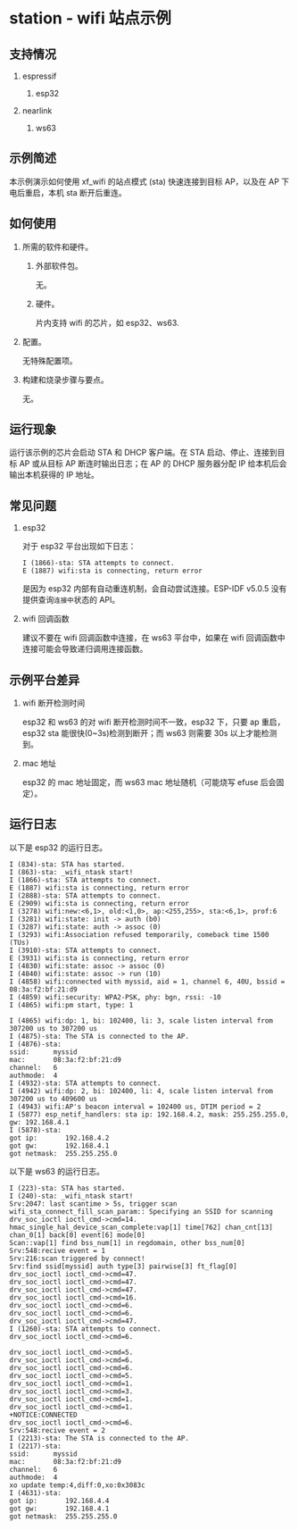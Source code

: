 # station - wifi 站点示例

## 支持情况

1.  espressif

    1.  esp32

1.  nearlink

    1.  ws63

## 示例简述

本示例演示如何使用 xf_wifi 的站点模式 (sta) 快速连接到目标 AP，以及在 AP 下电后重启，本机 sta 断开后重连。

## 如何使用

1.  所需的软件和硬件。

    1.  外部软件包。

        无。

    1.  硬件。

        片内支持 wifi 的芯片，如 esp32、ws63.

1.  配置。

    无特殊配置项。

1.  构建和烧录步骤与要点。

    无。

## 运行现象

运行该示例的芯片会启动 STA 和 DHCP 客户端。在 STA 启动、停止、连接到目标 AP 或从目标 AP 断连时输出日志；在 AP 的 DHCP 服务器分配 IP 给本机后会输出本机获得的 IP 地址。

## 常见问题

1.  esp32

    对于 esp32 平台出现如下日志：

    ```
    I (1866)-sta: STA attempts to connect.
    E (1887) wifi:sta is connecting, return error
    ```

    是因为 esp32 内部有自动重连机制，会自动尝试连接。ESP-IDF v5.0.5 没有提供查询`连接中`状态的 API。

1.  wifi 回调函数

    建议不要在 wifi 回调函数中连接，在 ws63 平台中，如果在 wifi 回调函数中连接可能会导致递归调用连接函数。

## 示例平台差异

1.  wifi 断开检测时间

    esp32 和 ws63 的对 wifi 断开检测时间不一致，esp32 下，只要 ap 重启，esp32 sta 能很快(0~3s)检测到断开；而 ws63 则需要 30s 以上才能检测到。

1.  mac 地址

    esp32 的 mac 地址固定，而 ws63 mac 地址随机（可能烧写 efuse 后会固定）。

## 运行日志

以下是 esp32 的运行日志。

```
I (834)-sta: STA has started.
I (863)-sta: _wifi_ntask start!
I (1866)-sta: STA attempts to connect.
E (1887) wifi:sta is connecting, return error
I (2888)-sta: STA attempts to connect.
E (2909) wifi:sta is connecting, return error
I (3278) wifi:new:<6,1>, old:<1,0>, ap:<255,255>, sta:<6,1>, prof:6
I (3281) wifi:state: init -> auth (b0)
I (3287) wifi:state: auth -> assoc (0)
I (3293) wifi:Association refused temporarily, comeback time 1500 (TUs)
I (3910)-sta: STA attempts to connect.
E (3931) wifi:sta is connecting, return error
I (4830) wifi:state: assoc -> assoc (0)
I (4840) wifi:state: assoc -> run (10)
I (4858) wifi:connected with myssid, aid = 1, channel 6, 40U, bssid = 08:3a:f2:bf:21:d9
I (4859) wifi:security: WPA2-PSK, phy: bgn, rssi: -10
I (4865) wifi:pm start, type: 1

I (4865) wifi:dp: 1, bi: 102400, li: 3, scale listen interval from 307200 us to 307200 us
I (4875)-sta: The STA is connected to the AP.
I (4876)-sta:
ssid:      myssid
mac:       08:3a:f2:bf:21:d9
channel:   6
authmode:  4
I (4932)-sta: STA attempts to connect.
I (4942) wifi:dp: 2, bi: 102400, li: 4, scale listen interval from 307200 us to 409600 us
I (4943) wifi:AP's beacon interval = 102400 us, DTIM period = 2
I (5877) esp_netif_handlers: sta ip: 192.168.4.2, mask: 255.255.255.0, gw: 192.168.4.1
I (5878)-sta:
got ip:       192.168.4.2
got gw:       192.168.4.1
got netmask:  255.255.255.0
```

以下是 ws63 的运行日志。

```
I (223)-sta: STA has started.
I (240)-sta: _wifi_ntask start!
Srv:2047: last scantime > 5s, trigger scan
wifi_sta_connect_fill_scan_param:: Specifying an SSID for scanning
drv_soc_ioctl ioctl_cmd->cmd=14.
hmac_single_hal_device_scan_complete:vap[1] time[762] chan_cnt[13] chan_0[1] back[0] event[6] mode[0]
Scan::vap[1] find bss_num[1] in regdomain, other bss_num[0]
Srv:548:recive event = 1
Srv:216:scan triggered by connect!
Srv:find ssid[myssid] auth type[3] pairwise[3] ft_flag[0]
drv_soc_ioctl ioctl_cmd->cmd=47.
drv_soc_ioctl ioctl_cmd->cmd=47.
drv_soc_ioctl ioctl_cmd->cmd=47.
drv_soc_ioctl ioctl_cmd->cmd=16.
drv_soc_ioctl ioctl_cmd->cmd=6.
drv_soc_ioctl ioctl_cmd->cmd=6.
drv_soc_ioctl ioctl_cmd->cmd=47.
I (1260)-sta: STA attempts to connect.
drv_soc_ioctl ioctl_cmd->cmd=6.

drv_soc_ioctl ioctl_cmd->cmd=5.
drv_soc_ioctl ioctl_cmd->cmd=6.
drv_soc_ioctl ioctl_cmd->cmd=6.
drv_soc_ioctl ioctl_cmd->cmd=5.
drv_soc_ioctl ioctl_cmd->cmd=1.
drv_soc_ioctl ioctl_cmd->cmd=3.
drv_soc_ioctl ioctl_cmd->cmd=1.
drv_soc_ioctl ioctl_cmd->cmd=1.
+NOTICE:CONNECTED
drv_soc_ioctl ioctl_cmd->cmd=6.
Srv:548:recive event = 2
I (2213)-sta: The STA is connected to the AP.
I (2217)-sta:
ssid:      myssid
mac:       08:3a:f2:bf:21:d9
channel:   6
authmode:  4
xo update temp:4,diff:0,xo:0x3083c
I (4631)-sta:
got ip:       192.168.4.4
got gw:       192.168.4.1
got netmask:  255.255.255.0

```

